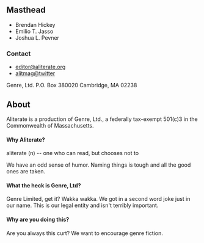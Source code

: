 ## Masthead
* Brendan Hickey
* Emilio T. Jasso
* Joshua L. Pevner

### Contact

* [editor@aliterate.org](mailto:editor@aliterate.org)
* [alitmag@twitter](https://twitter.com/alitmag)

Genre, Ltd.
P.O. Box 380020
Cambridge, MA 02238


## About

Aliterate is a production of Genre, Ltd., a federally tax-exempt 501(c)3 in the Commonwealth of Massachusetts.

#### Why Aliterate?
aliterate (n) -- one who can read, but chooses not to

We have an odd sense of humor. Naming things is tough and all the good ones are taken.

#### What the heck is Genre, Ltd?
Genre Limited, get it? Wakka wakka. We got in a second word joke just in our name. This is our legal entity and isn't terribly important.

#### Why are you doing this?
Are you always this curt? We want to encourage genre fiction.
